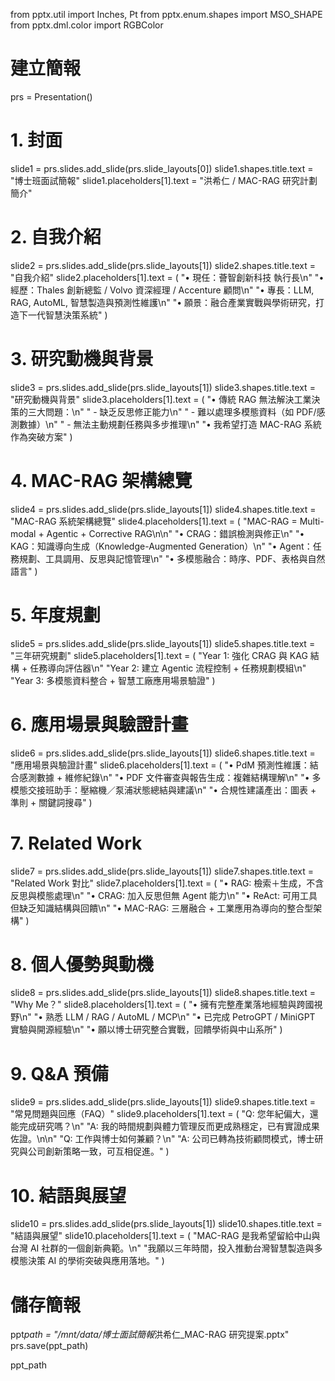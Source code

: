 from pptx.util import Inches, Pt
from pptx.enum.shapes import MSO_SHAPE
from pptx.dml.color import RGBColor

# 建立簡報

prs = Presentation()

# 1. 封面

slide1 = prs.slides.add_slide(prs.slide_layouts[0])
slide1.shapes.title.text = "博士班面試簡報"
slide1.placeholders[1].text = "洪希仁 / MAC-RAG 研究計劃簡介"

# 2. 自我介紹

slide2 = prs.slides.add_slide(prs.slide_layouts[1])
slide2.shapes.title.text = "自我介紹"
slide2.placeholders[1].text = (
"• 現任：薈智創新科技 執行長\n"
"• 經歷：Thales 創新總監 / Volvo 資深經理 / Accenture 顧問\n"
"• 專長：LLM, RAG, AutoML, 智慧製造與預測性維護\n"
"• 願景：融合產業實戰與學術研究，打造下一代智慧決策系統"
)

# 3. 研究動機與背景

slide3 = prs.slides.add_slide(prs.slide_layouts[1])
slide3.shapes.title.text = "研究動機與背景"
slide3.placeholders[1].text = (
"• 傳統 RAG 無法解決工業決策的三大問題：\n"
" - 缺乏反思修正能力\n"
" - 難以處理多模態資料（如 PDF/感測數據）\n"
" - 無法主動規劃任務與多步推理\n"
"• 我希望打造 MAC-RAG 系統作為突破方案"
)

# 4. MAC-RAG 架構總覽

slide4 = prs.slides.add_slide(prs.slide_layouts[1])
slide4.shapes.title.text = "MAC-RAG 系統架構總覽"
slide4.placeholders[1].text = (
"MAC-RAG = Multi-modal + Agentic + Corrective RAG\n\n"
"• CRAG：錯誤檢測與修正\n"
"• KAG：知識導向生成（Knowledge-Augmented Generation）\n"
"• Agent：任務規劃、工具調用、反思與記憶管理\n"
"• 多模態融合：時序、PDF、表格與自然語言"
)

# 5. 年度規劃

slide5 = prs.slides.add_slide(prs.slide_layouts[1])
slide5.shapes.title.text = "三年研究規劃"
slide5.placeholders[1].text = (
"Year 1: 強化 CRAG 與 KAG 結構 + 任務導向評估器\n"
"Year 2: 建立 Agentic 流程控制 + 任務規劃模組\n"
"Year 3: 多模態資料整合 + 智慧工廠應用場景驗證"
)

# 6. 應用場景與驗證計畫

slide6 = prs.slides.add_slide(prs.slide_layouts[1])
slide6.shapes.title.text = "應用場景與驗證計畫"
slide6.placeholders[1].text = (
"• PdM 預測性維護：結合感測數據 + 維修紀錄\n"
"• PDF 文件審查與報告生成：複雜結構理解\n"
"• 多模態交接班助手：壓縮機／泵浦狀態總結與建議\n"
"• 合規性建議產出：圖表 + 準則 + 關鍵詞搜尋"
)

# 7. Related Work

slide7 = prs.slides.add_slide(prs.slide_layouts[1])
slide7.shapes.title.text = "Related Work 對比"
slide7.placeholders[1].text = (
"• RAG: 檢索＋生成，不含反思與模態處理\n"
"• CRAG: 加入反思但無 Agent 能力\n"
"• ReAct: 可用工具但缺乏知識結構與回饋\n"
"• MAC-RAG: 三層融合 + 工業應用為導向的整合型架構"
)

# 8. 個人優勢與動機

slide8 = prs.slides.add_slide(prs.slide_layouts[1])
slide8.shapes.title.text = "Why Me？"
slide8.placeholders[1].text = (
"• 擁有完整產業落地經驗與跨國視野\n"
"• 熟悉 LLM / RAG / AutoML / MCP\n"
"• 已完成 PetroGPT / MiniGPT 實驗與開源經驗\n"
"• 願以博士研究整合實戰，回饋學術與中山系所"
)

# 9. Q&A 預備

slide9 = prs.slides.add_slide(prs.slide_layouts[1])
slide9.shapes.title.text = "常見問題與回應（FAQ）"
slide9.placeholders[1].text = (
"Q: 您年紀偏大，還能完成研究嗎？\n"
"A: 我的時間規劃與體力管理反而更成熟穩定，已有實證成果佐證。\n\n"
"Q: 工作與博士如何兼顧？\n"
"A: 公司已轉為技術顧問模式，博士研究與公司創新策略一致，可互相促進。"
)

# 10. 結語與展望

slide10 = prs.slides.add_slide(prs.slide_layouts[1])
slide10.shapes.title.text = "結語與展望"
slide10.placeholders[1].text = (
"MAC-RAG 是我希望留給中山與台灣 AI 社群的一個創新典範。\n"
"我願以三年時間，投入推動台灣智慧製造與多模態決策 AI 的學術突破與應用落地。"
)

# 儲存簡報

ppt*path = "/mnt/data/博士面試簡報*洪希仁\_MAC-RAG 研究提案.pptx"
prs.save(ppt_path)

ppt_path
